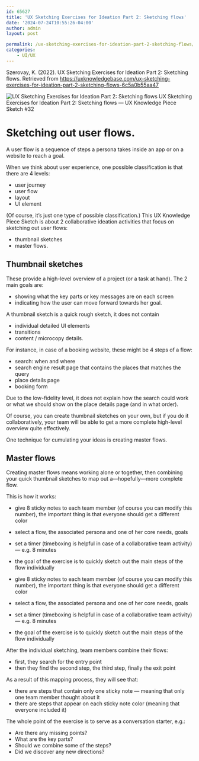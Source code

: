 ```yaml
---
id: 65627
title: 'UX Sketching Exercises for Ideation Part 2: Sketching flows'
date: '2024-07-24T10:55:26-04:00'
author: admin
layout: post

permalink: /ux-sketching-exercises-for-ideation-part-2-sketching-flows/
categories:
    - UI/UX
---
```


Szerovay, K. (2022). UX Sketching Exercises for Ideation Part 2: Sketching flows. Retrieved from https://uxknowledgebase.com/ux-sketching-exercises-for-ideation-part-2-sketching-flows-6c5a0b55aa47

![UX Sketching Exercises for Ideation Part 2: Sketching flows](https://miro.medium.com/v2/resize:fit:700/1*rJ9F1p6UxXOtogvUZl029Q.png) UX Sketching Exercises for Ideation Part 2: Sketching flows — UX Knowledge Piece Sketch #32

# Sketching out user flows.

A user flow is a sequence of steps a persona takes inside an app or on a website to reach a goal.

When we think about user experience, one possible classification is that there are 4 levels:

- user journey
- user flow
- layout
- UI element

(Of course, it’s just one type of possible classification.) This UX Knowledge Piece Sketch is about 2 collaborative ideation activities that focus on sketching out user flows:

- thumbnail sketches
- master flows.

## Thumbnail sketches

These provide a high-level overview of a project (or a task at hand). The 2 main goals are:

- showing what the key parts or key messages are on each screen
- indicating how the user can move forward towards her goal.

A thumbnail sketch is a quick rough sketch, it does not contain

- individual detailed UI elements
- transitions
- content / microcopy details.

For instance, in case of a booking website, these might be 4 steps of a flow:

- search: when and where
- search engine result page that contains the places that matches the query
- place details page
- booking form

Due to the low-fidelity level, it does not explain how the search could work or what we should show on the place details page (and in what order).

Of course, you can create thumbnail sketches on your own, but if you do it collaboratively, your team will be able to get a more complete high-level overview quite effectively.

One technique for cumulating your ideas is creating master flows.

## Master flows

Creating master flows means working alone or together, then combining your quick thumbnail sketches to map out a—hopefully—more complete flow.

This is how it works:

- give 8 sticky notes to each team member (of course you can modify this number), the important thing is that everyone should get a different color
- select a flow, the associated persona and one of her core needs, goals
- set a timer (timeboxing is helpful in case of a collaborative team activity) — e.g. 8 minutes
- the goal of the exercise is to quickly sketch out the main steps of the flow individually

- give 8 sticky notes to each team member (of course you can modify this number), the important thing is that everyone should get a different color
- select a flow, the associated persona and one of her core needs, goals
- set a timer (timeboxing is helpful in case of a collaborative team activity) — e.g. 8 minutes
- the goal of the exercise is to quickly sketch out the main steps of the flow individually

After the individual sketching, team members combine their flows:

- first, they search for the entry point
- then they find the second step, the third step, finally the exit point

As a result of this mapping process, they will see that:

- there are steps that contain only one sticky note — meaning that only one team member thought about it
- there are steps that appear on each sticky note color (meaning that everyone included it)

The whole point of the exercise is to serve as a conversation starter, e.g.:

- Are there any missing points?
- What are the key parts?
- Should we combine some of the steps?
- Did we discover any new directions?